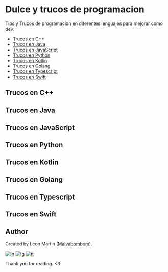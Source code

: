 # Dulce y trucos de programacion

Tips y Trucos de programacion en diferentes lenguajes para mejorar como dev.

* [Trucos en C++](#trucos-en-c)
* [Trucos en Java](#trucos-en-java)
* [Trucos en JavaScript](#trucos-en-javascript)
* [Trucos en Python](#trucos-en-python)
* [Trucos en Kotlin](#trucos-en-kotlin)
* [Trucos en Golang](#trucos-en-golang)
* [Trucos en Typescript](#trucos-en-typescript)
* [Trucos en Swift](#trucos-en-swift)

## Trucos en C++


## Trucos en Java


## Trucos en JavaScript


## Trucos en Python


## Trucos en Kotlin

## Trucos en Golang


## Trucos en Typescript


## Trucos en Swift



## Author

Created by Leon Martin ([Malvabombom](https://github.com/malvabombom)).

[![in]][in-link] [![ig]][ig-link] [![tt]][tt-link]

Thank you for reading. <3


[fg]: https://img.shields.io/badge/Figma-F24E1E?style=flat-square&logo=figma&logoColor=white
[in]: https://img.shields.io/badge/LinkedIn-0077B5?style=flat-square&logo=linkedin&logoColor=white
[ig]: https://img.shields.io/badge/Instagram-E4405F?style=flat-square&logo=instagram&logoColor=white
[fb]: https://img.shields.io/badge/Facebook-1877F2?style=flat-square&logo=facebook&logoColor=white
[tt]: https://img.shields.io/badge/tiktok-000000?style=flat-square&logo=tiktok&logoColor=white

[as]: https://holasoymalva.xyz/
[in-link]: https://www.linkedin.com/in/martin-manriquez-899877177/
[ig-link]: https://www.instagram.com/holasoymalva/
[tt-link]: https://www.tiktok.com/@holasoymalva
